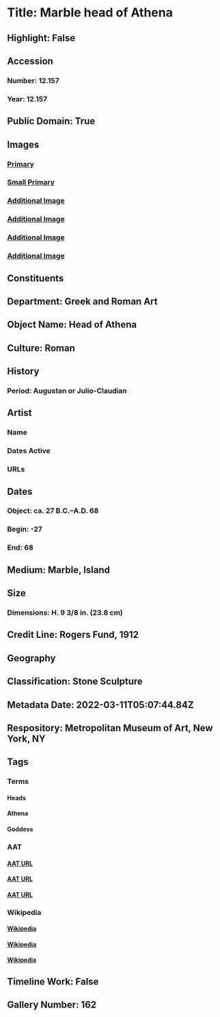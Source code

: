 # Title: Marble head of Athena
## Highlight: False
## Accession
### Number: 12.157
### Year: 12.157
## Public Domain: True
## Images
### [Primary](https://images.metmuseum.org/CRDImages/gr/original/DP119212.jpg)
### [Small Primary](https://images.metmuseum.org/CRDImages/gr/web-large/DP119212.jpg)
### [Additional Image](https://images.metmuseum.org/CRDImages/gr/original/DP119213.jpg)
### [Additional Image](https://images.metmuseum.org/CRDImages/gr/original/DP119214.jpg)
### [Additional Image](https://images.metmuseum.org/CRDImages/gr/original/DP119215.jpg)
### [Additional Image](https://images.metmuseum.org/CRDImages/gr/original/DP119216.jpg)
## Constituents
## Department: Greek and Roman Art
## Object Name: Head of Athena
## Culture: Roman
## History
### Period: Augustan or Julio-Claudian
## Artist
### Name
### Dates Active
### URLs
## Dates
### Object: ca. 27 B.C.–A.D. 68
### Begin: -27
### End: 68
## Medium: Marble, Island
## Size
### Dimensions: H. 9 3/8 in. (23.8 cm)
## Credit Line: Rogers Fund, 1912
## Geography
## Classification: Stone Sculpture
## Metadata Date: 2022-03-11T05:07:44.84Z
## Respository: Metropolitan Museum of Art, New York, NY
## Tags
### Terms
#### Heads
#### Athena
#### Goddess
### AAT
#### [AAT URL](http://vocab.getty.edu/page/aat/300375054)
#### [AAT URL](http://vocab.getty.edu/page/ia/901000069)
#### [AAT URL](http://vocab.getty.edu/page/aat/300343852)
### Wikipedia
#### [Wikipedia]()
#### [Wikipedia]()
#### [Wikipedia]()
## Timeline Work: False
## Gallery Number: 162